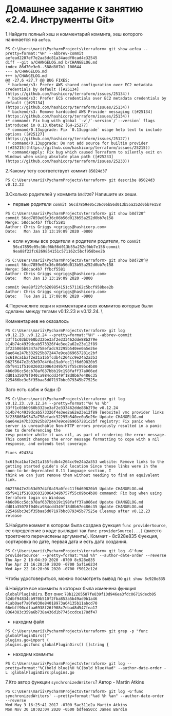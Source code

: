 # Домашнее задание к занятию «2.4. Инструменты Git»

1.Найдите полный хеш и комментарий коммита, хеш которого начинается на `aefea`.
```
PS C:\Users\marii\PycharmProjects\terraform> git show aefea --pretty=format:"%H" --abbrev-commit
aefead2207ef7e2aa5dc81a34aedf0cad4c32545
diff --git a/CHANGELOG.md b/CHANGELOG.md
index 86d70e3e0..588d807b1 100644
--- a/CHANGELOG.md
+++ b/CHANGELOG.md
@@ -27,6 +27,7 @@ BUG FIXES:
 * backend/s3: Prefer AWS shared configuration over EC2 metadata credentials by default ([#25134](https://github.com/hashicorp/terraform/issues/25134))
 * backend/s3: Prefer ECS credentials over EC2 metadata credentials by default ([#25134](https://github.com/hashicorp/terraform/issues/25134))
 * backend/s3: Remove hardcoded AWS Provider messaging ([#25134](https://github.com/hashicorp/terraform/issues/25134))
+* command: Fix bug with global `-v`/`-version`/`--version` flags introduced in 0.13.0beta2 [GH-25277]
 * command/0.13upgrade: Fix `0.13upgrade` usage help text to include options ([#25127](https://github.com/hashicorp/terraform/issues/25127))
 * command/0.13upgrade: Do not add source for builtin provider ([#25215](https://github.com/hashicorp/terraform/issues/25215))
 * command/apply: Fix bug which caused Terraform to silently exit on Windows when using absolute plan path ([#25233](https://github.com/hashicorp/terraform/issues/25233))
```
2.Какому тегу соответствует коммит `85024d3`?
```
PS C:\Users\marii\PycharmProjects\terraform> git describe 85024d3
v0.12.23
```

3.Сколько родителей у коммита `b8d720`? Напишите их хеши.
- первые родители
`commit 56cd7859e05c36c06b56d013b55a252d0bb7e158`
```
PS C:\Users\marii\PycharmProjects\terraform> git show b8d720^
commit 56cd7859e05c36c06b56d013b55a252d0bb7e158
Merge: 58dcac4b7 ffbcf5581
Author: Chris Griggs <cgriggs@hashicorp.com>
Date:   Mon Jan 13 13:19:09 2020 -0800
```
- если нужны все родители и родители родители, то
`commit 56cd7859e05c36c06b56d013b55a252d0bb7e158`
`commit 9ea88f22fc6269854151c571162c5bcf958bee2b`
```
PS C:\Users\marii\PycharmProjects\terraform> git show b8d720^@
commit 56cd7859e05c36c06b56d013b55a252d0bb7e158
Merge: 58dcac4b7 ffbcf5581
Author: Chris Griggs <cgriggs@hashicorp.com>
Date:   Mon Jan 13 13:19:09 2020 -0800

commit 9ea88f22fc6269854151c571162c5bcf958bee2b
Author: Chris Griggs <cgriggs@hashicorp.com>
Date:   Tue Jan 21 17:08:06 2020 -0800
```

4.Перечислите хеши и комментарии всех коммитов которые были сделаны между тегами  v0.12.23 и v0.12.24. \

Комментариев не оказалось
```
PS C:\Users\marii\PycharmProjects\terraform> git log v0.12.23..v0.12.24 --pretty=format:"%H" --abbrev-commit
33ff1c03bb960b332be3af2e333462dde88b279e
b14b74c4939dcab573326f4e3ee2a62e23e12f89
3f235065b9347a758efadc92295b540ee0a5e26e
6ae64e247b332925b872447e9ce869657281c2bf
5c619ca1baf2e21a155fcdb4c264cc9e24a2a353
06275647e2b53d97d4f0a19a0fec11f6d69820b5
d5f9411f5108260320064349b757f55c09bc4b80
4b6d06cc5dcb78af637bbb19c198faff37a066ed
dd01a35078f040ca984cdd349f18d0b67e486c35
225466bc3e5f35baa5d07197bbc079345b77525e
```
Зато есть сабж и бади :D
```
PS C:\Users\marii\PycharmProjects\terraform> git log v0.12.23..v0.12.24 --pretty=format:"%H %s %b"
33ff1c03bb960b332be3af2e333462dde88b279e v0.12.24
b14b74c4939dcab573326f4e3ee2a62e23e12f89 [Website] vmc provider links
3f235065b9347a758efadc92295b540ee0a5e26e Update CHANGELOG.md
6ae64e247b332925b872447e9ce869657281c2bf registry: Fix panic when server is unreachable Non-HTTP errors previously resulted in a panic due to dereferencing the
resp pointer while it was nil, as part of rendering the error message.
This commit changes the error message formatting to cope with a nil
response, and extends test coverage.

Fixes #24384

5c619ca1baf2e21a155fcdb4c264cc9e24a2a353 website: Remove links to the getting started guide's old location Since these links were in the soon-to-be-deprecated 0.11 language section, I
think we can just remove them without needing to find an equivalent link.

06275647e2b53d97d4f0a19a0fec11f6d69820b5 Update CHANGELOG.md
d5f9411f5108260320064349b757f55c09bc4b80 command: Fix bug when using terraform login on Windows
4b6d06cc5dcb78af637bbb19c198faff37a066ed Update CHANGELOG.md
dd01a35078f040ca984cdd349f18d0b67e486c35 Update CHANGELOG.md
225466bc3e5f35baa5d07197bbc079345b77525e Cleanup after v0.12.23 release
```

5.Найдите коммит в котором была создана функция `func providerSource`, ее определение в коде выглядит 
так `func providerSource(...)` (вместо троеточего перечислены аргументы).
Коммит - 8c928e835
Фуекция, сортировка по дате, первая дата и есть дата создания. 
```
PS C:\Users\marii\PycharmProjects\terraform> git log -G'func providerSource' --pretty=format:"%ad %h" --author-date-order --reverse
Thu Apr 2 18:04:39 2020 -0700 8c928e835
Tue Apr 21 16:28:59 2020 -0700 5af1e6234
Wed Apr 22 16:28:06 2020 -0700 f5012c12d
```
Чтобы удостовериться, можно посмотреть вывод по `git show 8c928e835`

6.Найдите все коммиты в которых была изменена функция `globalPluginDirs`.
Вот они:
`78b12205587fe839f10d946ea3fdc06719decb05`
`52dbf94834cb970b510f2fba853a5b49ad9b1a46`
`41ab0aef7a0fe030e84018973a64135b11abcd70`
`66ebff90cdfaa6938f26f908c7ebad8d547fea17`
`8364383c359a6b738a436d1b7745ccdce178df47`

- находим файл
```
PS C:\Users\marii\PycharmProjects\terraform> git grep -p "func globalPluginDirs()"
plugins.go=import (
plugins.go:func globalPluginDirs() []string {
```
- находим коммиты
```
PS C:\Users\marii\PycharmProjects\terraform> git log --pretty=format:"%C(bold blue)%H %C(bold blue)%ad" --author-date-order -L :globalPluginDirs:plugins.go
```

7.Кто автор функции `synchronizedWriters`? 
Автор - Martin Atkins
```
PS C:\Users\marii\PycharmProjects\terraform> git log -G'func synchronizedWriters' --pretty=format:"%ad %h %an" --author-date-order --reverse
Wed May 3 16:25:41 2017 -0700 5ac311e2a Martin Atkins
Mon Nov 30 18:02:04 2020 -0500 bdfea50cc James Bardin
```